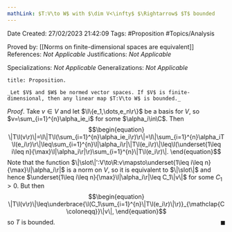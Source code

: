 ```yaml
---
mathLink: $T:V\to W$ with $\dim V<\infty$ $\Rightarrow$ $T$ bounded
---
```


<div class="topSpace"></div>

Date Created: 27/02/2023 21:42:09
Tags: #Proposition #Topics/Analysis

Proved by: [[Norms on finite-dimensional spaces are equivalent]]
References: _Not Applicable_
Justifications: _Not Applicable_

Specializations: _Not Applicable_
Generalizations: _Not Applicable_

``` ad-Proposition
title: Proposition.

_Let $V$ and $W$ be normed vector spaces. If $V$ is finite-dimensional, then any linear map $T:V\to W$ is bounded._

```

_Proof_. Take $v\in V$ and let $\l\{e_1,\dots,e_n\r\}$ be a basis for $V$, so $v=\sum_{i=1}^{n}\alpha_ie_i$ for some $\alpha_i\in\C$. Then
$$\begin{equation}
    \|T\l(v\r)\|=\l\|T\l(\sum_{i=1}^{n}\alpha_ie_i\r)\r\|=\l\|\sum_{i=1}^{n}\alpha_iT\l(e_i\r)\r\|\leq\sum_{i=1}^{n}\l|\alpha_i\r|\|T\l(e_i\r)\|\leq\l(\underset{1\leq i\leq n}{\max}\l|\alpha_i\r|\r)\sum_{i=1}^{n}\|T\l(e_i\r)\|.
\end{equation}$$
Note that the function $\|\slot\|':V\to\R:v\mapsto\underset{1\leq i\leq n}{\max}\l|\alpha_i\r|$ is a norm on $V$, so it is equivalent to $\|\slot\|$ and hence $\underset{1\leq i\leq n}{\max}\l|\alpha_i\r|\leq C_1\|v\|$ for some $C_1>0$. But then
$$\begin{equation}
    \|T\l(v\r)\|\leq\underbrace{\l(C_1\sum_{i=1}^{n}\|T\l(e_i\r)\|\r)}_{\mathclap{C\coloneqq}}\|v\|,
\end{equation}$$
so $T$ is bounded.<span style="float:right;">$\blacksquare$</span>
